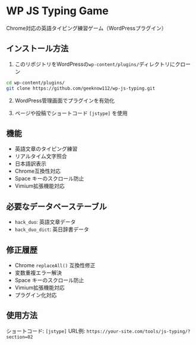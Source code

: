 # WP JS Typing Game

Chrome対応の英語タイピング練習ゲーム（WordPressプラグイン）

## インストール方法

1. このリポジトリをWordPressの`wp-content/plugins/`ディレクトリにクローン
```bash
cd wp-content/plugins/
git clone https://github.com/geeknow112/wp-js-typing.git
```

2. WordPress管理画面でプラグインを有効化

3. ページや投稿でショートコード `[jstype]` を使用

## 機能
- 英語文章のタイピング練習
- リアルタイム文字照合
- 日本語訳表示
- Chrome互換性対応
- Space キーのスクロール防止
- Vimium拡張機能対応

## 必要なデータベーステーブル
- `hack_duo`: 英語文章データ
- `hack_duo_dict`: 英日辞書データ

## 修正履歴
- Chrome `replaceAll()` 互換性修正
- 変数重複エラー解決
- Space キーのスクロール防止
- Vimium拡張機能対応
- プラグイン化対応

## 使用方法
ショートコード: `[jstype]`
URL例: `https://your-site.com/tools/js-typing/?section=02`
